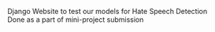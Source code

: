 Django Website to test our models for Hate Speech Detection<br>
Done as a part of mini-project submission
